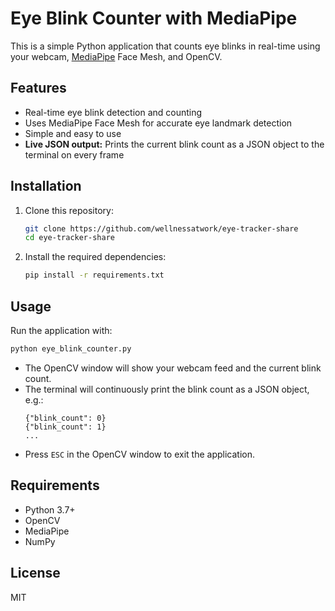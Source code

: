 # Eye Blink Counter with MediaPipe

This is a simple Python application that counts eye blinks in real-time using your webcam, [MediaPipe](https://google.github.io/mediapipe/) Face Mesh, and OpenCV.

## Features
- Real-time eye blink detection and counting
- Uses MediaPipe Face Mesh for accurate eye landmark detection
- Simple and easy to use
- **Live JSON output:** Prints the current blink count as a JSON object to the terminal on every frame

## Installation

1. Clone this repository:
   ```bash
   git clone https://github.com/wellnessatwork/eye-tracker-share
   cd eye-tracker-share
   ```
2. Install the required dependencies:
   ```bash
   pip install -r requirements.txt
   ```

## Usage

Run the application with:
```bash
python eye_blink_counter.py
```

- The OpenCV window will show your webcam feed and the current blink count.
- The terminal will continuously print the blink count as a JSON object, e.g.:
  ```
  {"blink_count": 0}
  {"blink_count": 1}
  ...
  ```
- Press `ESC` in the OpenCV window to exit the application.

## Requirements
- Python 3.7+
- OpenCV
- MediaPipe
- NumPy

## License
MIT 
